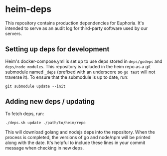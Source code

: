 # heim-deps

This repository contains production dependencies for Euphoria. It's intended to
serve as an audit log for third-party software used by our servers.

## Setting up deps for development

Heim's docker-compose.yml is set up to use deps stored in `deps/godeps` and
`deps/node_modules`. This repository is included in the heim repo as a git
submodule named `_deps` (prefixed with an underscore so `go test` will not
traverse it). To ensure that the submodule is up to date, run:

    git submodule update --init

## Adding new deps / updating

To fetch deps, run:

    ./deps.sh update ./path/to/heim/repo

This will download golang and nodejs deps into the repository. When the process
is completed, the versions of go and node/npm will be printed along with the
date. It's helpful to include these lines in your commit message when checking
in new deps.
